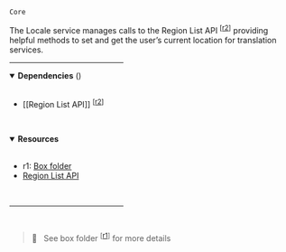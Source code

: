 <!-- category start --><!-- category end -->
`Core`

The Locale service manages calls to the Region List API <sup>[[r2](#resources)]</sup> providing helpful methods to set and get the user’s current location for translation services.

<hr width="40%" />

<!-- toc start --><!-- toc end -->

<details open="true">
  <summary><strong>Dependencies</strong> (<!-- dependencyCount start --><!-- dependencyCount end -->)</summary><br />

- [[Region List API]] <sup>[[r2](#resources)]</sup>

<br />
</details>

<!-- usedby start --><!-- usedby end -->

<!-- backlinks start --><!-- backlinks end -->

<a name="resources"></a>
<details open="true">
  <summary><strong>Resources</strong></summary><br />

- r1: [Box folder](https://ibm.ent.box.com/folder/110804979975)
- [Region List API](https://www.ibm.com/common/js/dynamicnav/www/countrylist/jsononly/usen-utf8.json)

<br />
</details>

<hr width="40%" />

<br />

> 👀 &nbsp; See box folder <sup>[[r1](#resources)]</sup> for more details